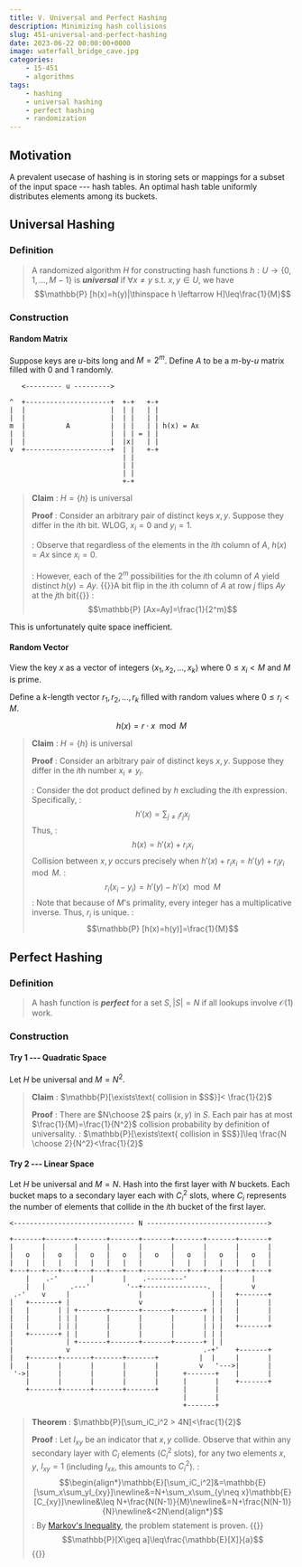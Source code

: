 ```yaml
---
title: V. Universal and Perfect Hashing
description: Minimizing hash collisions
slug: 451-universal-and-perfect-hashing
date: 2023-06-22 00:00:00+0000
image: waterfall_bridge_cave.jpg
categories:
    - 15-451
    - algorithms
tags:
    - hashing
    - universal hashing
    - perfect hashing
    - randomization
---
```

## Motivation

A prevalent usecase of hashing is in storing sets or mappings for a subset of the input space --- hash tables. An optimal hash table uniformly distributes elements among its buckets.

## Universal Hashing

### Definition

> A randomized algorithm $H$ for constructing hash functions $h:U\rightarrow\lbrace 0,1,...,M-1\rbrace$ is ***universal*** if $\forall x \neq y \text{ s.t. } x, y\in U$, we have $$\mathbb{P} [h(x)=h(y)|\thinspace h \leftarrow H]\leq\frac{1}{M}$$

### Construction

#### Random Matrix
Suppose keys are $u$-bits long and $M=2^m$. Define $A$ to be a $m$-by-$u$ matrix filled with $0$ and $1$ randomly.
```goat
   <--------- u --------->
  
^  +---------------------+  +-+   +-+
|  |                     |  | |   | |
|  |                     |  | |   | |
m  |          A          |  | |   | | h(x) = Ax
|  |                     |  | | = | |
|  |                     |  |x|   | |
v  +---------------------+  | |   +-+
                            | |
                            | |
                            | |
                            +-+
```
> **Claim**
> : $H=\lbrace h\rbrace$ is universal
>
> **Proof**
> : Consider an arbitrary pair of distinct keys $x, y$. Suppose they differ in the $i$th bit. WLOG, $x_i=0$ and $y_i=1$.
>
> : Observe that regardless of the elements in the $i$th column of $A$, $h(x)=Ax$ since $x_i=0$.
>
> : However, each of the $2^m$ possibilities for the $i$th column of $A$ yield distinct $h(y)=Ay$.
{{<box info>}}A bit flip in the $i$th column of $A$ at row $j$ flips $Ay$ at the $j$th bit{{</box>}}
> : $$\mathbb{P} [Ax=Ay]=\frac{1}{2^m}$$

This is unfortunately quite space inefficient.

#### Random Vector
View the key $x$ as a vector of integers $\langle x_1, x_2, ..., x_k \rangle$ where $0\leq x_i < M$ and $M$ is prime.

Define a $k$-length vector $r_1, r_2, ..., r_k$ filled with random values where $0\leq r_i < M$.

$$h(x)=r\cdot x\mod M$$

> **Claim**
> : $H=\lbrace h\rbrace$ is universal
>
> **Proof**
> : Consider an arbitrary pair of distinct keys $x, y$. Suppose they differ in the $i$th number $x_i \neq y_i$.
>
> : Consider the dot product defined by $h$ excluding the $i$th expression. Specifically,
> : $$h'(x)=\sum_{j\neq i}r_jx_j$$
> Thus,
> : $$h(x)=h'(x)+r_ix_i$$
> Collision between $x, y$ occurs precisely when $h'(x) + r_ix_i = h'(y) + r_iy_i\mod M$.
> : $$r_i(x_i-y_i)=h'(y)-h'(x)\mod M$$
> : Note that because of $M$'s primality, every integer has a multiplicative inverse. Thus, $r_i$ is unique.
> : $$\mathbb{P} [h(x)=h(y)]=\frac{1}{M}$$

## Perfect Hashing
### Definition
> A hash function is ***perfect*** for a set $S, |S|=N$ if all lookups involve $\mathcal{O}(1)$ work.

### Construction
#### Try 1 --- Quadratic Space
Let $H$ be universal and $M=N^2$.
> **Claim**
> : $\mathbb{P}[\exists\text{ collision in $S$}]< \frac{1}{2}$
>
> **Proof**
> : There are $N\choose 2$ pairs $(x, y)$ in $S$. Each pair has at most $\frac{1}{M}=\frac{1}{N^2}$ collision probability by definition of universality.
> : $\mathbb{P}[\exists\text{ collision in $S$}]\leq \frac{N \choose 2}{N^2}<\frac{1}{2}$

#### Try 2 --- Linear Space
Let $H$ be universal and $M=N$. Hash into the first layer with $N$ buckets. Each bucket maps to a secondary layer each with $C_i^2$ slots, where $C_i$ represents the number of elements that collide in the $i$th bucket of the first layer.
```goat
<------------------------------ N ------------------------------>

+-------+-------+-------+-------+-------+-------+-------+-------+
|       |       |       |       |       |       |       |       |
|   o   |   o   |   o   |   o   |   o   |   o   |   o   |   o   |
|   |   |   |   |   |   |   |   |       |   |   |   |   |   |   |
+---+---+---+---+---+---+---+---+-------+---+---+---+---+---+---+
    |    .-'        |       |    .---------'        |       |
    |   |      .---'         '--+----------------.  |       v
 .-'    v     |                 |                 | |   +-------+
|   +-------+ |                 v                 | |   |       |
|   |       | | +-------+-------+-------+-------+ | |   |       |
|   |       | | |       |       |       |       | | |   |       |
|   |       | | |       |       |       |       | | |   +-------+
|   +-------+ | |       |       |       |       | | |
|             | +-------+-------+-------+-------+ | |
|             v                                 .-+'    +-------+
|   +-------+-------+-------+-------+          |  |     |       |
|   |       |       |       |       |          v   '--->|       |
 '->|       |       |       |       |      +-------+    |       |
    |       |       |       |       |      |       |    +-------+
    +-------+-------+-------+-------+      |       |
                                           |       |
                                           +-------+
```
> **Theorem**
> : $\mathbb{P}[\sum_iC_i^2 > 4N]<\frac{1}{2}$
>
> **Proof**
> : Let $I_{xy}$ be an indicator that $x,y$ collide. Observe that within any secondary layer with $C_i$ elements ($C_i^2$ slots), for any two elements $x, y$, $I_{xy}=1$ (including $I_{xx}$, this amounts to $C_i^2$).
> : $$\begin{align*}\mathbb{E}[\sum_iC_i^2]&=\mathbb{E}[\sum_x\sum_yI_{xy}]\newline&=N+\sum_x\sum_{y\neq x}\mathbb{E}[C_{xy}]\newline&\leq N+\frac{N(N-1)}{M}\newline&=N+\frac{N(N-1)}{N}\newline&<2N\end{align*}$$
> : By [Markov's Inequality](https://en.wikipedia.org/wiki/Markov%27s_inequality), the problem statement is proven.
> {{<box info>}}$$\mathbb{P}[X\geq a]\leq\frac{\mathbb{E}[X]}{a}$${{</box>}}
